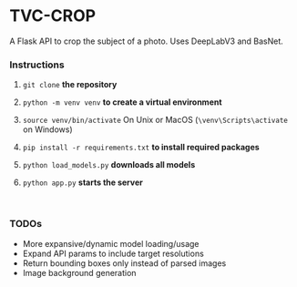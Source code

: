 # TVC-CROP

A Flask API to crop the subject of a photo. Uses DeepLabV3 and BasNet.

### Instructions

1. `git clone` **the repository**

2. `python -m venv venv` **to create a virtual environment**

3. `source venv/bin/activate` On Unix or MacOS (`\venv\Scripts\activate` on Windows)

4. `pip install -r requirements.txt` **to install required packages**

5. `python load_models.py` **downloads all models**

6. `python app.py` **starts the server**

<br>

### TODOs

- More expansive/dynamic model loading/usage
- Expand API params to include target resolutions
- Return bounding boxes only instead of parsed images
- Image background generation
